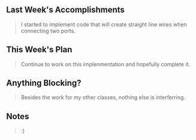 ## Last Week's Accomplishments

>  I started to implement code that will create straight line wires when connecting two ports.


## This Week's Plan

> Continue to work on this implenmentation and hopefully complete it.


## Anything Blocking?

> Besides the work for my other classes, nothing else is interferring.


## Notes

> :)
